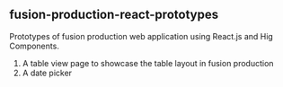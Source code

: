 ## fusion-production-react-prototypes
Prototypes of fusion production web application using React.js and Hig Components.
1. A table view page to showcase the table layout in fusion production
2. A date picker


